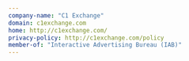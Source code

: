 ```yaml
---
company-name: "C1 Exchange"
domain: c1exchange.com
home: http://c1exchange.com/
privacy-policy: http://c1exchange.com/policy
member-of: "Interactive Advertising Bureau (IAB)"
---
```




